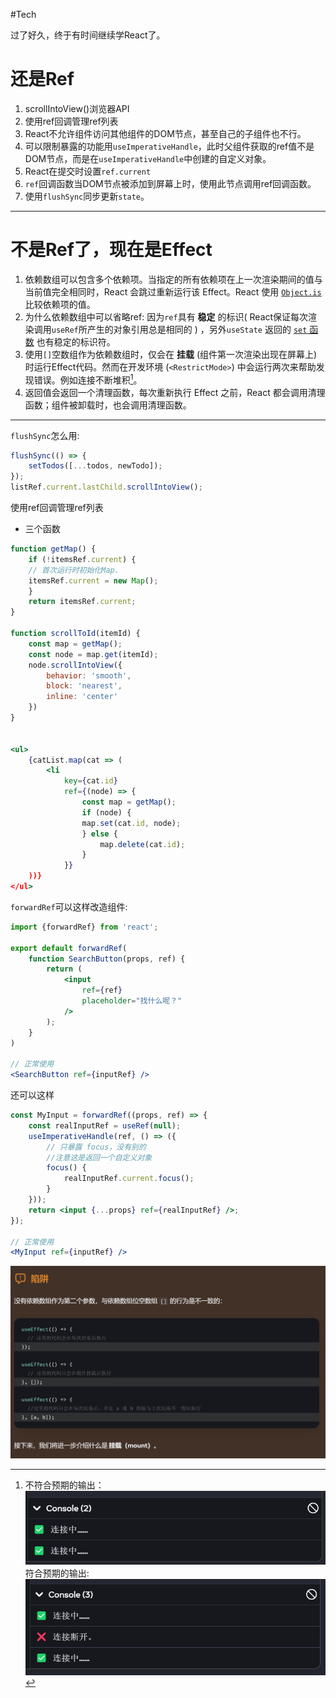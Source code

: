 #Tech 

过了好久，终于有时间继续学React了。

# 还是Ref
1. scrollIntoView()浏览器API
2. 使用ref回调管理ref列表
3. React不允许组件访问其他组件的DOM节点，甚至自己的子组件也不行。
4. 可以限制暴露的功能用`useImperativeHandle`，此时父组件获取的ref值不是DOM节点，而是在`useImperativeHandle`中创建的自定义对象。
5. React在提交时设置`ref.current`
6. `ref`回调函数当DOM节点被添加到屏幕上时，使用此节点调用ref回调函数。
7. 使用`flushSync`同步更新`state`。
---
# 不是Ref了，现在是Effect
1. 依赖数组可以包含多个依赖项。当指定的所有依赖项在上一次渲染期间的值与当前值完全相同时，React 会跳过重新运行该 Effect。React 使用 [`Object.is`](https://developer.mozilla.org/zh-CN/docs/Web/JavaScript/Reference/Global_Objects/Object/is) 比较依赖项的值。
2. 为什么依赖数组中可以省略ref: 因为`ref`具有 **稳定** 的标识( React保证每次渲染调用`useRef`所产生的对象引用总是相同的 ) ，另外`useState` 返回的 [`set` 函数](https://zh-hans.react.dev/reference/react/useState#setstate) 也有稳定的标识符。
3. 使用`[]`空数组作为依赖数组时，仅会在 **挂载** (组件第一次渲染出现在屏幕上) 时运行Effect代码。然而在开发环境 (`<RestrictMode>`) 中会运行两次来帮助发现错误。例如连接不断堆积[^1]。
4. 返回值会返回一个清理函数，每次重新执行 Effect 之前，React 都会调用清理函数；组件被卸载时，也会调用清理函数。
---

`flushSync`怎么用:

```jsx
flushSync(() => {
	setTodos([...todos, newTodo]);
});
listRef.current.lastChild.scrollIntoView();
```

使用ref回调管理ref列表
- 三个函数

```jsx
function getMap() {
	if (!itemsRef.current) {
	// 首次运行时初始化Map.
	itemsRef.current = new Map();
	}
	return itemsRef.current;
}

function scrollToId(itemId) {
	const map = getMap();
	const node = map.get(itemId);
	node.scrollIntoView({
		behavior: 'smooth',
		block: 'nearest',
		inline: 'center'
	})
}


<ul>
	{catList.map(cat => (
		<li
			key={cat.id}
			ref={(node) => {
				const map = getMap();
				if (node) {
				map.set(cat.id, node);
				} else {
					map.delete(cat.id);
				}
			}}
	))}
</ul>

```

`forwardRef`可以这样改造组件:
```jsx
import {forwardRef} from 'react';

export default forwardRef(
	function SearchButton(props, ref) {
		return (
			<input
				ref={ref}
				placeholder="找什么呢？"
			/>
		);
	}
)

// 正常使用
<SearchButton ref={inputRef} />

```

还可以这样
```jsx
const MyInput = forwardRef((props, ref) => {
	const realInputRef = useRef(null);
	useImperativeHandle(ref, () => ({
		// 只暴露 focus，没有别的
		//注意这是返回一个自定义对象
		focus() {
			realInputRef.current.focus();
		}
	}));
	return <input {...props} ref={realInputRef} />;
});

// 正常使用
<MyInput ref={inputRef} />
```




![](../img/2024-04-16-20240416213237.png)


[^1]: 不符合预期的输出：
![](../img/2024-04-16-20240416215701.png)符合预期的输出:
![](../img/2024-04-16-20240416215716.png)